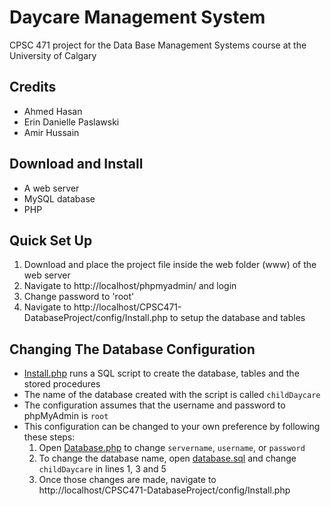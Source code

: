 # Daycare Management System

CPSC 471 project for the Data Base Management Systems course at the University of Calgary

## Credits
* Ahmed Hasan
* Erin Danielle Paslawski
* Amir Hussain

## Download and Install
* A web server
* MySQL database
* PHP

## Quick Set Up
1. Download and place the project file inside the web folder (www) of the web server
1. Navigate to http://localhost/phpmyadmin/ and login
1. Change password to 'root'
1. Navigate to http://localhost/CPSC471-DatabaseProject/config/Install.php to setup the database and tables

## Changing The Database Configuration
* [Install.php](config/Install.php) runs a SQL script to create the database, tables and the stored procedures
* The name of the database created with the script is called ``childDaycare``
* The configuration assumes that the username and password to phpMyAdmin is ``root``
* This configuration can be changed to your own preference by following these steps:
    1. Open [Database.php](config/Database.php) to change ``servername``, ``username``, or ``password``
    1. To change the database name, open [database.sql](config/database.sql) and change ``childDaycare`` in lines 1, 3 and 5
    1. Once those changes are made, navigate to http://localhost/CPSC471-DatabaseProject/config/Install.php
